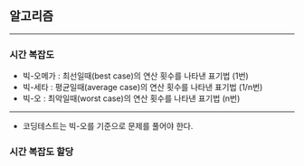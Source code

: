 
## 알고리즘

--------------------

### 시간 복잡도

* 빅-오메가 : 최선일때(best case)의 연산 횟수를 나타낸 표기법 (1번)
* 빅-세타 : 평균일때(average case)의 연산 횟수를 나타낸 표기법 (1/n번)
* 빅-오 : 최악일때(worst case)의 연산 횟수를 나타낸 표기법 (n번)

-----------------

* 코딩테스트는 빅-오를 기준으로 문제를 풀어야 한다.

### 시간 복잡도 할당